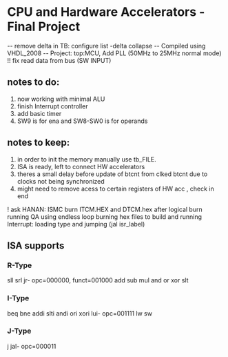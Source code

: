 # CPU and Hardware Accelerators - Final Project

-- remove delta in TB: configure list -delta collapse
-- Compiled using VHDL_2008
-- Project: top:MCU, Add PLL (50MHz to 25MHz normal mode) 
!! fix read data from bus (SW INPUT)

## notes to do:
1. now working with minimal ALU
2. finish Interrupt controller
3. add basic timer
4. SW9 is for ena and SW8-SW0 is for operands

## notes to keep:
1. in order to init the memory manually use tb_FILE.
2. ISA is ready, left to connect HW accelerators
3. theres a small delay before update of btcnt from clked btcnt due to clocks not being synchronized
4. might need to remove acess to certain registers of HW acc , check in end

! ask HANAN: 
ISMC burn ITCM.HEX and DTCM.hex after logical burn
running QA using endless loop burning hex files to build and running
Interrupt: loading type and jumping (jal isr_label)

## ISA supports
### R-Type
sll 
srl
jr- opc=000000, funct=001000
add
sub
mul
and
or
xor
slt
### I-Type
beq
bne
addi
slti
andi
ori
xori
lui- opc=001111
lw
sw
### J-Type
j
jal- opc=000011
